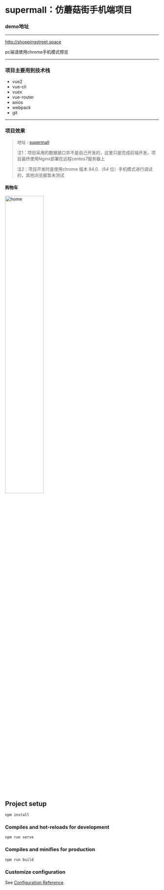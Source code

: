 # supermall：仿蘑菇街手机端项目

### demo地址

----

http://shoppingstreet.space

pc端请使用chrome手机模式预览

---

### 项目主要用到技术栈

- vue2
- vue-cli
- vuex
- vue-router
- axios
- webpack
- git

---

### 项目效果

> 地址 : [supermall](http://shoppingstreet.space)
>
> 注1：项目采用的数据接口并不是自己开发的，这里只是完成前端开发，项目最终使用Nginx部署在远程centos7服务器上
>
> 注2：项目开发时是使用chrome 版本 84.0.（64 位）手机模式进行调试的，其他浏览器暂未测试

#### 购物车

<img src="https://github.com/ADanLiu/supermall/blob/master/readmeImage/home.gif" width="50%" height="50%" alt="home"/><br/>





## Project setup

```
npm install
```

### Compiles and hot-reloads for development
```
npm run serve
```

### Compiles and minifies for production
```
npm run build
```

### Customize configuration
See [Configuration Reference](https://cli.vuejs.org/config/).
